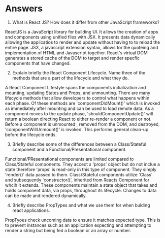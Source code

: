 # Answers

1. What is React JS? How does it differ from other JavaScript frameworks? 

ReactJS is a JavaScript library for building UI. It allows the creation of apps and components using unified files with JSX. It presents data dynamically allowing the applicatios to render and update without having to to reload the entire page. JSX, a javascript extension syntax, allows for the quoteing and implementation of HTML and Javascript together. React's virtual DOM generates a stored cache of the DOM to target and render specfic components that have changed.

2. Explain briefly the React Component Lifecycle. Name three of the methods that are a part of the lifecycle and what they do.

A React Component Lifestyle spans the components initialization and mounting, updating States and Props, and unmounting. There are many lifecycle methods that allow developers to control what happens within each phase. Of these methods are 'componentDidMount()' which is invoked as immediately after mounting and can be used to load remote data. As a component moves to the update phase, 'shouldComponentUpdate()' will return a boolean directing React to either re-render a component or not. Before a component is unmounted , removed from the DOM, and destroyed, 'componentWillUnmount()' is invoked. This performs general clean-up before the lifecycle ends.


3. Briefly describe some of the differences between a Class/Stateful component and a Functional/Presentational component.

Functional/PResentational components are limited compared to Class/Stateful components. They acceot a 'props' object but do not inclue a state therefore 'props' is read-only in this type of component. They simply 'render()' data passed to them.
Class/Stateful components utilize 'Class' and subsequently 'constructor()', inherited from Reacts Component for whcih it extends. These components maintain a state object that takes and holds component data, via props, throughout its lifecycle. Changes to data can be made and rendered dynamically.



4. Briefly describe PropTypes and what we use them for when bulding react applications.

PropTyoes check uncoming data to ensure it matches expected type. This is to prevent instances such as an application expecting and attempting to render a string but being fed a boolean or an array or number.
